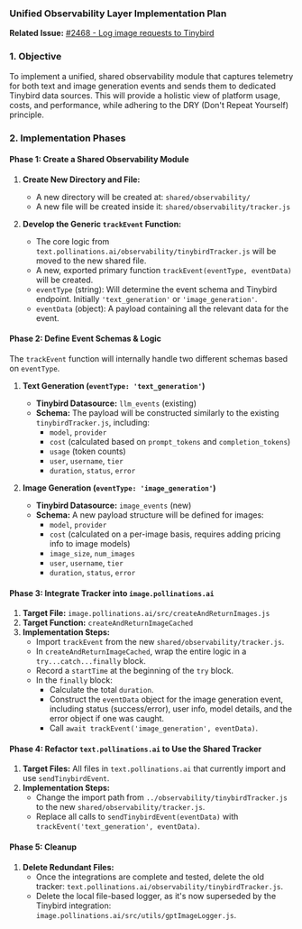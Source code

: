 ### **Unified Observability Layer Implementation Plan**

**Related Issue:** [#2468 - Log image requests to Tinybird](https://github.com/pollinations/pollinations/issues/2468)

### **1. Objective**

To implement a unified, shared observability module that captures telemetry for both text and image generation events and sends them to dedicated Tinybird data sources. This will provide a holistic view of platform usage, costs, and performance, while adhering to the DRY (Don't Repeat Yourself) principle.

### **2. Implementation Phases**

#### **Phase 1: Create a Shared Observability Module**

1.  **Create New Directory and File:**
    *   A new directory will be created at: `shared/observability/`
    *   A new file will be created inside it: `shared/observability/tracker.js`

2.  **Develop the Generic `trackEvent` Function:**
    *   The core logic from `text.pollinations.ai/observability/tinybirdTracker.js` will be moved to the new shared file.
    *   A new, exported primary function `trackEvent(eventType, eventData)` will be created.
    *   `eventType` (string): Will determine the event schema and Tinybird endpoint. Initially `'text_generation'` or `'image_generation'`.
    *   `eventData` (object): A payload containing all the relevant data for the event.

#### **Phase 2: Define Event Schemas & Logic**

The `trackEvent` function will internally handle two different schemas based on `eventType`.

1.  **Text Generation (`eventType: 'text_generation'`)**
    *   **Tinybird Datasource:** `llm_events` (existing)
    *   **Schema:** The payload will be constructed similarly to the existing `tinybirdTracker.js`, including:
        *   `model`, `provider`
        *   `cost` (calculated based on `prompt_tokens` and `completion_tokens`)
        *   `usage` (token counts)
        *   `user`, `username`, `tier`
        *   `duration`, `status`, `error`

2.  **Image Generation (`eventType: 'image_generation'`)**
    *   **Tinybird Datasource:** `image_events` (new)
    *   **Schema:** A new payload structure will be defined for images:
        *   `model`, `provider`
        *   `cost` (calculated on a per-image basis, requires adding pricing info to image models)
        *   `image_size`, `num_images`
        *   `user`, `username`, `tier`
        *   `duration`, `status`, `error`

#### **Phase 3: Integrate Tracker into `image.pollinations.ai`**

1.  **Target File:** `image.pollinations.ai/src/createAndReturnImages.js`
2.  **Target Function:** `createAndReturnImageCached`
3.  **Implementation Steps:**
    *   Import `trackEvent` from the new `shared/observability/tracker.js`.
    *   In `createAndReturnImageCached`, wrap the entire logic in a `try...catch...finally` block.
    *   Record a `startTime` at the beginning of the `try` block.
    *   In the `finally` block:
        *   Calculate the total `duration`.
        *   Construct the `eventData` object for the image generation event, including status (success/error), user info, model details, and the error object if one was caught.
        *   Call `await trackEvent('image_generation', eventData)`.

#### **Phase 4: Refactor `text.pollinations.ai` to Use the Shared Tracker**

1.  **Target Files:** All files in `text.pollinations.ai` that currently import and use `sendTinybirdEvent`.
2.  **Implementation Steps:**
    *   Change the import path from `../observability/tinybirdTracker.js` to the new `shared/observability/tracker.js`.
    *   Replace all calls to `sendTinybirdEvent(eventData)` with `trackEvent('text_generation', eventData)`.

#### **Phase 5: Cleanup**

1.  **Delete Redundant Files:**
    *   Once the integrations are complete and tested, delete the old tracker: `text.pollinations.ai/observability/tinybirdTracker.js`.
    *   Delete the local file-based logger, as it's now superseded by the Tinybird integration: `image.pollinations.ai/src/utils/gptImageLogger.js`.
